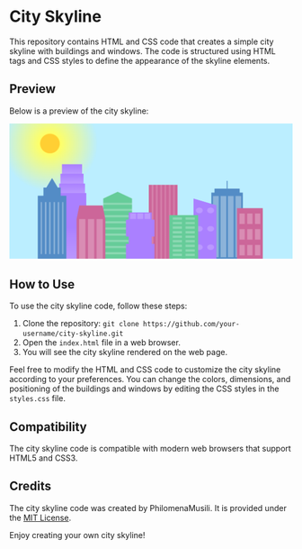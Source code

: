 # City Skyline 

This repository contains HTML and CSS code that creates a simple city skyline with buildings and windows. The code is structured using HTML tags and CSS styles to define the appearance of the skyline elements.

## Preview

Below is a preview of the city skyline:

![City Skyline Preview](Sky.png)

## How to Use

To use the city skyline code, follow these steps:

1. Clone the repository: `git clone https://github.com/your-username/city-skyline.git`
2. Open the `index.html` file in a web browser.
3. You will see the city skyline rendered on the web page.

Feel free to modify the HTML and CSS code to customize the city skyline according to your preferences. You can change the colors, dimensions, and positioning of the buildings and windows by editing the CSS styles in the `styles.css` file.

## Compatibility

The city skyline code is compatible with modern web browsers that support HTML5 and CSS3.

## Credits

The city skyline code was created by PhilomenaMusili. It is provided under the [MIT License](LICENSE).


Enjoy creating your own city skyline!


